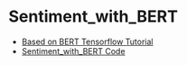 # Sentiment_with_BERT

* [Based on BERT Tensorflow Tutorial](https://www.tensorflow.org/text/tutorials/classify_text_with_bert)
* [Sentiment_with_BERT Code](https://github.com/eniompw/Sentiment_with_BERT/blob/main/Sentiment_with_BERT.ipynb)
